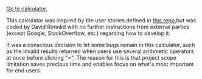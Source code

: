 <a href="https://davidronnlidcalculator.netlify.app/">Go to calculator.</a>

<p>
        This calculator was inspired by the user stories defined in
        <a href="https://github.com/florinpop17/app-ideas/blob/master/Projects/1-Beginner/Calculator-App.md">
          this repo
        </a>
        but was coded by David Rönnlid with no further instructions from
        external parties (except Google, StackOverflow, etc.) regarding how to
        develop it.
      </p>

<p>It was a conscious decision to let some bugs remain in this calculator, such as the invalid results returned when users use several arithmetic operators at once before clicking "=". The reason for this is that project scope limitation saves precious time and enables focus on what's most important for end users.</p> 

